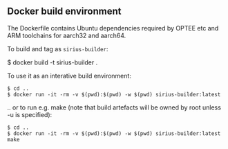 ## Docker build environment

The Dockerfile contains Ubuntu dependencies required by OPTEE etc and ARM
toolchains for aarch32 and aarch64.

To build and tag as `sirius-builder`:

$ docker build -t sirius-builder .

To use it as an interative build environment:

```
$ cd ..
$ docker run -it -rm -v $(pwd):$(pwd) -w $(pwd) sirius-builder:latest
```


.. or to run e.g. make (note that build artefacts will be owned by root unless
-u is specified):

```
$ cd ..
$ docker run -it -rm -v $(pwd):$(pwd) -w $(pwd) sirius-builder:latest make
```
